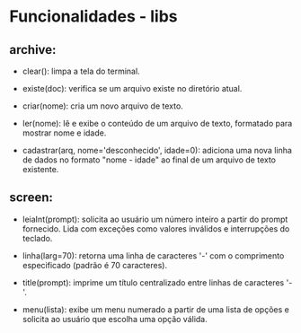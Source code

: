 # Funcionalidades - libs
## archive:
- clear(): limpa a tela do terminal.

- existe(doc): verifica se um arquivo existe no diretório atual.

- criar(nome): cria um novo arquivo de texto.

- ler(nome): lê e exibe o conteúdo de um arquivo de texto, formatado para mostrar nome e idade.

- cadastrar(arq, nome='desconhecido', idade=0): adiciona uma nova linha de dados no formato "nome - idade" ao final de um arquivo de texto existente.

## screen:
- leiaInt(prompt): solicita ao usuário um número inteiro a partir do prompt fornecido. Lida com exceções como valores inválidos e interrupções do teclado.

- linha(larg=70): retorna uma linha de caracteres '-' com o comprimento especificado (padrão é 70 caracteres).

- title(prompt): imprime um título centralizado entre linhas de caracteres '-'.

- menu(lista): exibe um menu numerado a partir de uma lista de opções e solicita ao usuário que escolha uma opção válida.

